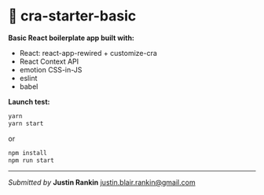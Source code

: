 # 📒 **cra-starter-basic**

**Basic React boilerplate app built with:**

- React: react-app-rewired + customize-cra
- React Context API
- emotion CSS-in-JS
- eslint
- babel

**Launch test:**

```sh
yarn
yarn start
```

or

```sh
npm install
npm run start
```

---

*Submitted by* **Justin Rankin**
[justin.blair.rankin@gmail.com](justin.blair.rankin@gmail.com)